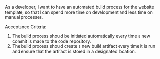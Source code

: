 As a developer, I want to have an automated build process for the website template, so that I can spend more time on development and less time on manual processes.

Acceptance Criteria:
1. The build process should be initiated automatically every time a new commit is made to the code repository.
2. The build process should create a new build artifact every time it is run and ensure that the artifact is stored in a designated location.
